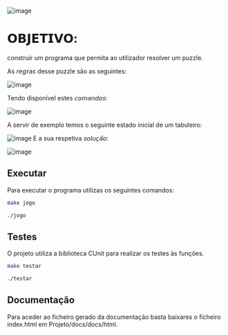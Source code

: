  
![image](https://github.com/user-attachments/assets/4c765337-68c5-422f-aece-218cfa5fab8f)

# 𝗢𝗕𝗝𝗘𝗧𝗜𝗩𝗢: 
construir um programa que permita ao utilizador resolver um puzzle.

As 𝘳𝘦𝘨𝘳𝘢𝘴 desse puzzle são as seguintes:

![image](https://github.com/user-attachments/assets/cea93f96-b3ac-48e6-9ff1-58f917f41734)

Tendo disponível estes 𝘤𝘰𝘮𝘢𝘯𝘥𝘰𝘴:

![image](https://github.com/user-attachments/assets/53fcda89-6839-4555-b8b3-23b1bc5a8e10)

A servir de exemplo temos o seguinte estado inicial de um tabuleiro:

![image](https://github.com/user-attachments/assets/df5e09c6-dac9-452c-927a-2614b7f22155)
E a sua respetiva 𝘴𝘰𝘭𝘶𝘤̧𝘢̃𝘰:

![image](https://github.com/user-attachments/assets/ec01ace5-40b3-4126-b817-4d5b43ac9530)

## Executar

Para executar o programa utilizas os seguintes comandos:
```bash
make jogo
```

```bash
./jogo
```

## Testes

O projeto utiliza a biblioteca CUnit para realizar os testes às funções.

```bash
make testar
```

```bash
./testar
```

## Documentação

Para aceder ao ficheiro gerado da documentação 
basta baixares o ficheiro index.html em Projeto/docs/docs/html.



